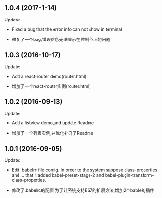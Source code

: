 ## 1.0.4 (2017-1-14)

Update:

  - Fixed a bug that the error info can not show in terminal

  - 修复了一个bug,错误信息无法显示在控制台上的问题


## 1.0.3 (2016-10-17)

Update:

  - Add a react-router demo(router.html)

  - 增加了一个react-router实例(router.html)


## 1.0.2 (2016-09-13)

Update:

  - Add a listview demo,and update Readme

  - 增加了一个列表实例,并优化补充了Readme


## 1.0.1 (2016-09-05)

Update:

  - Edit .babelrc file config.
  In order to the system suppose class-properties and ... that it added babel-preset-stage-2 and babel-plugin-transform-class-properties.

  - 修改了.babelrc的配置
  为了让系统支持ES7的扩展方法,增加2个bable的插件

